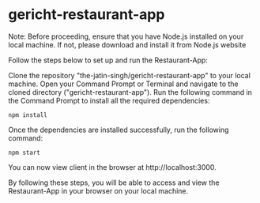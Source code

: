 # gericht-restaurant-app

Note: Before proceeding, ensure that you have Node.js installed on your local machine. If not, please download and install it from Node.js website

Follow the steps below to set up and run the Restaurant-App:

Clone the repository "the-jatin-singh/gericht-restaurant-app" to your local machine.
Open your Command Prompt or Terminal and navigate to the cloned directory ("gericht-restaurant-app").
Run the following command in the Command Prompt to install all the required dependencies:
```
npm install
```
Once the dependencies are installed successfully, run the following command:
```
npm start
```
You can now view client in the browser at http://localhost:3000.

By following these steps, you will be able to access and view the Restaurant-App in your browser on your local machine.
